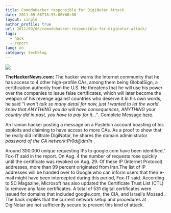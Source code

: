 ```yaml
---
title: ComodoHacker responsible for DigiNotar Attack
date: 2011-09-06T18:55:00+00:00
layout: single
author_profile: true
url: 2011/09/06/comodohacker-responsible-for-diginotar-attack/
tags:
  - hack
  - report
lang: en
category: techblog
---
```

[![](http://2.bp.blogspot.com/-HZFtJyg7_6E/TmZj7mIxTMI/AAAAAAAAEBQ/EkRD2TfCepU/s320/ScreenHunter_01+Apr.+02+02.55.jpg)](http://2.bp.blogspot.com/-HZFtJyg7_6E/TmZj7mIxTMI/AAAAAAAAEBQ/EkRD2TfCepU/s1600/ScreenHunter_01+Apr.+02+02.55.jpg)

  
**TheHackerNews.com:** The hacker warns the Internet community that he has access to 4 other high-profile CAs, among them being GlobalSign, a certification authority from the U.S. He threatens that he will use his power over the companies to issue false certificates, which will later become the weapon of his revenge against countries who deserve it.In his own words, he said _“I won't talk so many detail for now, just I wanted to let the world know that ANYTHING you do will have consequences, ANYTHING your country did in past, you have to pay for it…”_. Complete Message [here](http://pastebin.com/1AxH30em).

An Iranian hacker posting a message on a Pastebin account boasting of his exploits and claiming to have access to more CAs. As a proof to show that he really did infiltrate DigiNotar, he shares the domain administrator _password of the CA network:Pr0d@dm1n_ .

Around 300.000 unique requesting IPs to google.com have been identified,” Fox-IT said in the report. On Aug. 4 the number of requests rose quickly until the certificate was revoked on Aug. 29. Of these IP (Internet Protocol) addresses, more than 99 percent originated from Iran.The list of IP addresses will be handed over to Google who can inform users that their e-mail might have been intercepted during this period, Fox-IT said. According to SC Magazine, Microsoft has also updated the Certificate Trust List (CTL) to remove any fake certificates. A total of 531 digital certificates were issued for domains that included google.com, the CIA, and Israel's Mossad . The hack implies that the current network setup and procedures at DigiNotar are not sufficiently secure to prevent this kind of attack.